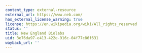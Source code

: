 ```yaml
---
content_type: external-resource
external_url: https://www.neb.com/
has_external_license_warning: true
license: https://en.wikipedia.org/wiki/All_rights_reserved
status: ''
title: New England Biolabs
uid: 3e76da97-e413-422e-916c-04f77c86f631
wayback_url: ''
---
```

